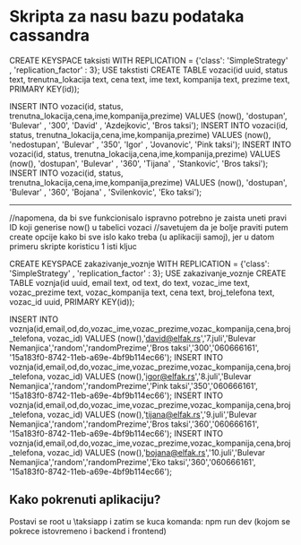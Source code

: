 # Skripta za nasu bazu podataka cassandra

CREATE KEYSPACE taksisti WITH REPLICATION = {'class': 'SimpleStrategy' , 'replication_factor' : 3};
USE takstisti
CREATE TABLE vozaci(id uuid, status text, trenutna_lokacija text, cena text, ime text, kompanija text, prezime text, PRIMARY KEY(id));

INSERT INTO vozaci(id, status, trenutna_lokacija,cena,ime,kompanija,prezime) VALUES (now(), 'dostupan', 'Bulevar' , '300', 'David' , 'Azdejkovic', 'Bros taksi');
INSERT INTO vozaci(id, status, trenutna_lokacija,cena,ime,kompanija,prezime) VALUES (now(), 'nedostupan', 'Bulevar' , '350', 'Igor' , 'Jovanovic', 'Pink taksi');
INSERT INTO vozaci(id, status, trenutna_lokacija,cena,ime,kompanija,prezime) VALUES (now(), 'dostupan', 'Bulevar' , '360', 'Tijana' , 'Stankovic', 'Bros taksi');
INSERT INTO vozaci(id, status, trenutna_lokacija,cena,ime,kompanija,prezime) VALUES (now(), 'dostupan', 'Bulevar' , '360', 'Bojana' , 'Svilenkovic', 'Eko taksi');

-------------------------------------------------------------------------------------------------------------------------
//napomena, da bi sve funkcionisalo ispravno potrebno je zaista uneti pravi ID koji generise now() u tabelici vozaci
//savetujem da je bolje praviti putem create opcije kako bi sve islo kako treba (u aplikaciji samoj), jer u datom primeru skripte koristicu 1 isti kljuc




CREATE KEYSPACE zakazivanje_voznje WITH REPLICATION = {'class': 'SimpleStrategy' , 'replication_factor' : 3};
USE zakazivanje_voznje
CREATE TABLE voznja(id uuid, email text, od text, do text, vozac_ime text, vozac_prezime text, vozac_kompanija text, cena text, broj_telefona text, vozac_id uuid, PRIMARY KEY(id));

INSERT INTO voznja(id,email,od,do,vozac_ime,vozac_prezime,vozac_kompanija,cena,broj_telefona, vozac_id) VALUES (now(),'david@elfak.rs','7.juli','Bulevar Nemanjica','random','randomPrezime','Bros taksi','300','060666161', '15a183f0-8742-11eb-a69e-4bf9b114ec66');
INSERT INTO voznja(id,email,od,do,vozac_ime,vozac_prezime,vozac_kompanija,cena,broj_telefona, vozac_id) VALUES (now(),'igor@elfak.rs','8.juli','Bulevar Nemanjica','random','randomPrezime','Pink taksi','350','060666161', '15a183f0-8742-11eb-a69e-4bf9b114ec66');
INSERT INTO voznja(id,email,od,do,vozac_ime,vozac_prezime,vozac_kompanija,cena,broj_telefona, vozac_id) VALUES (now(),'tijana@elfak.rs','9.juli','Bulevar Nemanjica','random','randomPrezime','Bros taksi','360','060666161', '15a183f0-8742-11eb-a69e-4bf9b114ec66');
INSERT INTO voznja(id,email,od,do,vozac_ime,vozac_prezime,vozac_kompanija,cena,broj_telefona, vozac_id) VALUES (now(),'bojana@elfak.rs','10.juli','Bulevar Nemanjica','random','randomPrezime','Eko taksi','360','060666161', '15a183f0-8742-11eb-a69e-4bf9b114ec66');


## Kako pokrenuti aplikaciju?

Postavi se root u \taksiapp i zatim se kuca komanda: npm run dev (kojom se pokrece istovremeno i backend i frontend)

